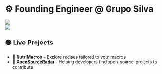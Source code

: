 # ⚙️ Founding Engineer @ Grupo Silva
  <td valign="middle" align="center" style="border: none;">
    <p>
      <img src="https://skillicons.dev/icons?i=ts,react,tailwind,python"><br>
      <img src="https://skillicons.dev/icons?i=docker,aws,express,supabase,">
    </p>

## 🟢 Live Projects

- 🍉 [**NutriMacros**](https://macro-calculator-e0c96.web.app/) – Explore recipes tailored to your macros
- 📡 [**OpenSourceRadar**](https://open-source-radar.web.app/) - Helping developers find open-source-projects to contribute
